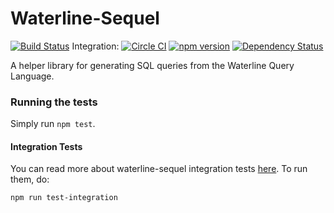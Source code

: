 Waterline-Sequel
====================
[![Build Status](https://travis-ci.org/balderdashy/waterline-sequel.svg?branch=master)](https://travis-ci.org/balderdashy/waterline-sequel)
Integration: [![Circle CI](https://img.shields.io/circleci/project/balderdashy/waterline-sequel/master.svg?style=shield)](https://circleci.com/gh/balderdashy/waterline-sequel/tree/master)
[![npm version](https://badge.fury.io/js/waterline-sequel.svg)](http://badge.fury.io/js/waterline-sequel)
[![Dependency Status](https://david-dm.org/balderdashy/waterline-sequel.svg)](https://david-dm.org/balderdashy/waterline-sequel)

A helper library for generating SQL queries from the Waterline Query Language.

### Running the tests
Simply run `npm test`.

#### Integration Tests
You can read more about waterline-sequel integration tests [here](https://github.com/balderdashy/waterline-sequel/blob/master/test/integration/README.md). To run them, do:
```
npm run test-integration
```
